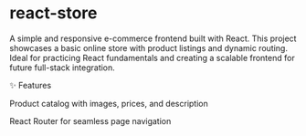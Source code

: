 # react-store
A simple and responsive e-commerce frontend built with React. This project showcases a basic online store with product listings and dynamic routing. Ideal for practicing React fundamentals and creating a scalable frontend for future full-stack integration.


✨ Features

Product catalog with images, prices, and description

React Router for seamless page navigation


